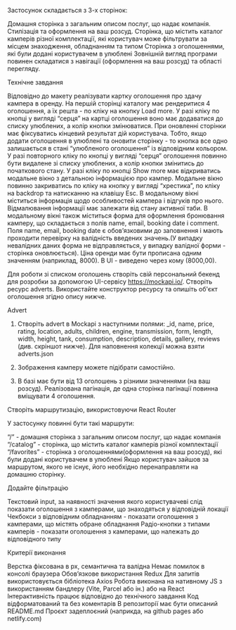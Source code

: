Застосунок складається з 3-х сторінок:

Домашня сторінка з загальним описом послуг, що надає компанія. Стилізація та
оформлення на ваш розсуд. Сторінка, що містить каталог камперів різної
комплектації, які користувач може фільтрувати за місцем знаходження, обладнанням
та типом Сторінка з оголошеннями, які були додані користувачем в улюблені
Зовнішній вигляд програми повинен складатися з навігації (оформлення на ваш
розсуд) та області перегляду.

Технічне завдання

Відповідно до макету реалізувати картку оголошення про здачу кампера в оренду.
На першій сторінці каталогу має рендеритися 4 оголошення, а їх решта - по кліку
на кнопку Load more. У разі кліку по кнопці у вигляді “серця” на картці
оголошення воно має додаватися до списку улюблених, а колір кнопки змінюватися.
При оновленні сторінки має фіксуватись кінцевий результат дій користувача.
Тобто, якщо додати оголошення в улюблені та оновити сторінку - то кнопка все
одно залишається в стані “улюбленого оголошення” із відповідним кольором. У разі
повторного кліку по кнопці у вигляді “серця” оголошення повинно бути видалене зі
списку улюблених, а колір кнопки змінитись до початкового стану. У разі кліку по
кнопці Show more має відкриватись модальне вікно з детальною інформацією про
кампер. Модальне вікно повинно закриватись по кліку на кнопку у вигляді
“хрестика”, по кліку на backdrop та натисканню на клавішу Esc. В модальному
вікні міститься інформація щодо особливостей кампера і відгуків про нього.
Відмалювання інформації має залежати від стану активної таби. В модальному вікні
також міститься форма для оформлення бронювання камперу, що складається з полів
name, email, booking date і comment. Поля name, email, booking date є
обовʼязковими до заповнення і мають проходити перевірку на валідність введених
значень.(У випадку невалідних даних форма не відправляється, у випадку валідної
форми - сторінка оновлюється). Ціна оренди має бути прописана одним значенням
(наприклад, 8000). В UI - виведено через кому (8000,00).

Для роботи зі списком оголошень створiть свій персональний бекенд для розробки
за допомогою UI-сервісу https://mockapi.io/. Створiть ресурс adverts.
Використайте конструктор ресурсу та опишiть об'єкт оголошення згiдно опису
нижче.

Advert

1. Створіть advert в Mockapi з наступними полями: \_id, name, price, rating,
   location, adults, children, engine, transmission, form, length, width,
   height, tank, consumption, description, details, gallery, reviews (див.
   скріншот нижче). Для наповнення колекції можна взяти adverts.json

2. Зображення камперу можете підібрати самостійно.

3. В базі має бути від 13 оголошень з різними значеннями (на ваш розсуд).
   Реалізована пагінація, де одна сторінка пагінації повинна вміщувати 4
   оголошення.

Створiть маршрутизацію, використовуючи React Router

У застосунку повинні бути такі маршрути:

“/” - домашня сторінка з загальним описом послуг, що надає компанія “/catalog” -
сторінка, що містить каталог камперів різної комплектації “/favorites” -
сторінка з оголошеннями(оформлення на ваш розсуд), які були додані користувачем
в улюблені Якщо користувач зайшов за маршрутом, якого не існує, його необхідно
перенаправляти на домашню сторінку.

Додайте фільтрацію

Текстовий input, за наявності значення якого користувачеві слід показати
оголошення з камперами, що знаходяться у відповідній локації Чекбокси з
відповідним обладнанням - показати оголошення з камперами, що містять обране
обладнання Радіо-кнопки з типами камперів - показати оголошення з камперами, що
належать до відповідного типу

Критерії виконання

Верстка фіксована в рх, семантична та валідна Немає помилок в консолі браузера
Обов’язкове використання Redux Для запитів використовується бібліотека Axios
Робота виконана на нативному JS з використанням бандлеру (Vite, Parcel або ін.)
або на React Інтерактивність працює відповідно до технічного завдання Код
відформатований та без коментарів В репозиторії має бути описаний README.md
Проєкт задеплоєний (наприкда, на github pages або netlify.com)
